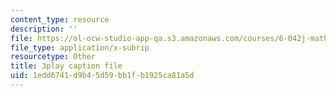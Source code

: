 ```yaml
---
content_type: resource
description: ''
file: https://ol-ocw-studio-app-qa.s3.amazonaws.com/courses/6-042j-mathematics-for-computer-science-spring-2015/1edd6741d9b45d59bb1fb1925ca81a5d_dZgI16nMuqE.vtt
file_type: application/x-subrip
resourcetype: Other
title: 3play caption file
uid: 1edd6741-d9b4-5d59-bb1f-b1925ca81a5d
---
```

